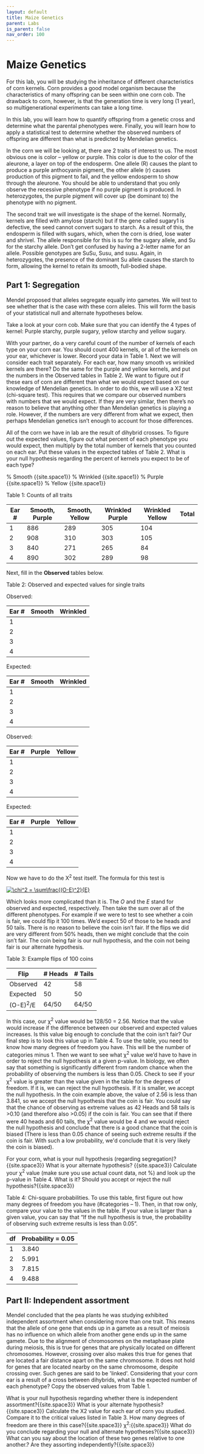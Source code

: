 ```yaml
---
layout: default
title: Maize Genetics
parent: Labs
is_parent: false
nav_order: 100
---
```


# Maize Genetics

For this lab, you will be studying the inheritance of different characteristics of corn kernels. Corn provides a good model organism because the characteristics of many offspring can be seen within one corn cob. The drawback to corn, however, is that the generation time is very long (1 year), so multigenerational experiments can take a long time.

In this lab, you will learn how to quantify offspring from a genetic cross and determine what the parental phenotypes were. Finally, you will learn how to apply a statistical test to determine whether the observed numbers of offspring are different than what is predicted by Mendelian genetics.

In the corn we will be looking at, there are 2 traits of interest to us. The most obvious one is color – yellow or purple. This color is due to the color of the aleurone, a layer on top of the endosperm. One allele (R) causes the plant to produce a purple anthocyanin pigment, the other allele (r) causes production of this pigment to fail, and the yellow endosperm to show through the aleurone. You should be able to understand that you only observe the recessive phenotype if no purple pigment is produced. In heterozygotes, the purple pigment will cover up (be dominant to) the phenotype with no pigment.

The second trait we will investigate is the shape of the kernel. Normally, kernels are filled with amylose (starch) but if the gene called sugary1 is defective, the seed cannot convert sugars to starch. As a result of this, the endosperm is filled with sugars, which, when the corn is dried, lose water and shrivel. The allele responsible for this is su for the sugary allele, and Su for the starchy allele. Don’t get confused by having a 2-letter name for an allele. Possible genotypes are SuSu, Susu, and susu. Again, in heterozygotes, the presence of the dominant Su allele causes the starch to form, allowing the kernel to retain its smooth, full-bodied shape.

## Part 1: Segregation

Mendel proposed that alleles segregate equally into gametes. We will test to see whether that is the case with these corn alleles. This will form the basis of your statistical null and alternate hypotheses below.

Take a look at your corn cob. Make sure that you can identify the 4 types of kernel: Purple starchy, purple sugary, yellow starchy and yellow sugary.

With your partner, do a very careful count of the number of kernels of each type on your corn ear. You should count 400 kernels, or all of the kernels on your ear, whichever is lower. Record your data in Table 1.
Next we will consider each trait separately. For each ear, how many smooth vs wrinkled kernels are there? Do the same for the purple and yellow kernels, and put the numbers in the Observed tables in Table 2.
We want to figure out if these ears of corn are different than what we would expect based on our knowledge of Mendelian genetics. In order to do this, we will use a X2 test (chi-square test). This requires that we compare our observed numbers with numbers that we would expect. If they are very similar, then there’s no reason to believe that anything other than Mendelian genetics is playing a role. However, if the numbers are very different from what we expect, then perhaps Mendelian genetics isn’t enough to account for those differences.

All of the corn we have in lab are the result of dihybrid crosses. To figure out the expected values, figure out what percent of each phenotype you would expect, then multiply by the total number of kernels that you counted on each ear. Put these values in the expected tables of Table 2. What is your null hypothesis regarding the percent of kernels you expect to be of each type?

% Smooth {{site.space1}}
% Wrinkled {{site.space1}}
% Purple {{site.space1}}
% Yellow {{site.space1}}

Table 1: Counts of all traits

| Ear # | Smooth, Purple | Smooth, Yellow | Wrinkled Purple | Wrinkled Yellow | Total |
|-------|----------------|----------------|-----------------|-----------------|-------|
| 1     | 886            | 289            | 305             | 104             |       |
| 2     | 908            | 310            | 303             | 105             |       |
| 3     | 840            | 271            | 265             | 84              |       |
| 4     | 890            | 302            | 289             | 98              |       |

Next, fill in the **Observed** tables below.

Table 2: Observed and expected values for single traits

Observed:

| Ear # | Smooth | Wrinkled |
|-------|--------|----------|
| 1     |        |          |
| 2     |        |          |
| 3     |        |          |
| 4     |        |          |

Expected:

| Ear # | Smooth | Wrinkled |
|-------|--------|----------|
| 1     |        |          |
| 2     |        |          |
| 3     |        |          |
| 4     |        |          |

Observed:

| Ear # | Purple | Yellow   |
|-------|--------|----------|
| 1     |        |          |
| 2     |        |          |
| 3     |        |          |
| 4     |        |          |

Expected:

| Ear # | Purple | Yellow   |
|-------|--------|----------|
| 1     |        |          |
| 2     |        |          |
| 3     |        |          |
| 4     |        |          |

Now we have to do the &Chi;<sup>2</sup> test itself. The formula for this test is

<a href="https://www.codecogs.com/eqnedit.php?latex=\chi^2&space;=&space;\sum\frac{(O-E)^2}{E}" target="_blank"><img src="https://latex.codecogs.com/gif.latex?\chi^2&space;=&space;\sum\frac{(O-E)^2}{E}" title="\chi^2 = \sum\frac{(O-E)^2}{E}" /></a>

Which looks more complicated than it is. The *O* and the *E* stand for observed and expected, respectively. Then take the sum over all of the different phenotypes. For example if we were to test to see whether a coin is fair, we could flip it 100 times. We’d expect 50 of those to be heads and 50 tails. There is no reason to believe the coin isn’t fair. If the flips we did are very different from 50% heads, then we might conclude that the coin isn’t fair. The coin being fair is our null hypothesis, and the coin not being fair is our alternate hypothesis.

Table 3: Example flips of 100 coins

| Flip                | # Heads | # Tails |
|---------------------|---------|---------|
| Observed            | 42      | 58      |
| Expected            | 50      | 50      |
| (O-E)<sup>2</sup>/E | 64/50   | 64/50   |

In this case, our &chi;<sup>2</sup> value would be 128/50 = 2.56. Notice that the value would increase if the difference between our observed and expected values increases. Is this value big enough to conclude that the coin isn’t fair? Our final step is to look this value up in Table 4.
To use the table, you need to know how many degrees of freedom you have. This will be the number of categories minus 1. Then we want to see what &chi;<sup>2</sup> value we’d have to have in order to reject the null hypothesis at a given p-value. In biology, we often say that something is significantly different from random chance when the probability of observing the numbers is less than 0.05. Check to see if your &chi;<sup>2</sup> value is greater than the value given in the table for the degrees of freedom. If it is, we can reject the null hypothesis. If it is smaller, we accept the null hypothesis. In the coin example above, the value of 2.56 is less than 3.841, so we accept the null hypothesis that the coin is fair. You could say that the chance of observing as extreme values as 42 Heads and 58 tails is >0.10 (and therefore also  >0.05) if the coin is fair. You can see that if there were 40 heads and 60 tails, the &chi;<sup>2</sup> value would be 4 and we would reject the null hypothesis and conclude that there is a good chance that the coin is biased (There is less than 0.05 chance of seeing such extreme results if the coin is fair. With such a low probability, we'd conclude that it is very likely the coin is biased).

For your corn, what is your null hypothesis (regarding segregation)?{{site.space3}}
What is your alternate hypothesis? {{site.space3}}
Calculate your &chi;<sup>2</sup> value (make sure you use actual count data, not %) and look up the p-value in  Table 4. What is it? Should you accept or reject the null hypothesis?{{site.space3}}

Table 4: Chi-square probabilities. To use this table, first figure out how many degrees of freedom you have (#categories – 1). Then, in that row only, compare your value to the values in the table. If your value is larger than a given value, you can say that “If the null hypothesis is true, the probability of observing such extreme results is less than 0.05”.

| df | Probability = 0.05 |
|----|--------------------|
| 1  | 3.840              |
| 2  | 5.991              |
| 3  | 7.815              |
| 4  | 9.488              |

## Part II: Independent assortment

Mendel concluded that the pea plants he was studying exhibited independent assortment when considering more than one trait. This means that the allele of one gene that ends up in a gamete as a result of meiosis has no influence on which allele from another gene ends up in the same gamete. Due to the alignment of chromosomes on the metaphase plate during meiosis, this is true for genes that are physically located on different chromosomes. However, crossing over also makes this true for genes that are located a fair distance apart on the same chromosome. It does not hold for genes that are located nearby on the same chromosome, despite crossing over. Such genes are said to be 'linked'.
Considering that your corn ear is a result of a cross between dihybrids, what is the expected number of each phenotype? Copy the observed values from Table 1.

What is your null hypothesis regarding whether there is independent assortment?{{site.space3}}
What is your alternate hypothesis?{{site.space3}}
Calculate the X2 value for each ear of corn you studied. Compare it to the critical values listed in Table 3. How many degrees of freedom are there in this case?{{site.space3}}
&chi;<sup>2</sup>:{{site.space3}}
What do you conclude  regarding your null and alternate hypotheses?{{site.space3}}
What can you say about the location of these two genes relative to one another.? Are they assorting independently?{{site.space3}}